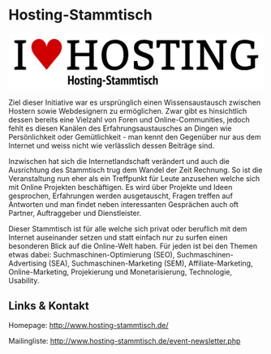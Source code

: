 # Hosting-Stammtisch
![Hosting-Stammtisch](./hs.logo.png)

Ziel dieser Initiative war es ursprünglich einen Wissensaustausch zwischen Hostern sowie Webdesignern
zu ermöglichen. Zwar gibt es hinsichtlich dessen bereits eine Vielzahl von Foren und Online-Communities, jedoch
fehlt es diesen Kanälen des Erfahrungsaustausches an Dingen wie Persönlichkeit oder Gemütlichkeit - man kennt
den Gegenüber nur aus dem Internet und weiss nicht wie verlässlich dessen Beiträge sind.

Inzwischen hat sich die Internetlandschaft verändert und auch die Ausrichtung des Stammtisch trug dem Wandel der
Zeit Rechnung. So ist die Veranstaltung nun eher als ein Treffpunkt für Leute anzusehen welche sich mit Online
Projekten beschäftigen. Es wird über Projekte und Ideen gesprochen, Erfahrungen werden ausgetauscht, Fragen
treffen auf Antworten und man findet neben interessanten Gesprächen auch oft Partner, Auftraggeber und
Dienstleister.

Dieser Stammtisch ist für alle welche sich privat oder beruflich mit dem Internet auseinander setzen und statt
einfach nur zu surfen einen besonderen Blick auf die Online-Welt haben. Für jeden ist bei den Themen etwas
dabei: Suchmaschinen-Optimierung (SEO), Suchmaschinen-Advertising (SEA), Suchmaschinen-Marketing (SEM),
Affiliate-Marketing, Online-Marketing, Projekierung und Monetarisierung, Technologie, Usability.


## Links &amp; Kontakt

Homepage: <http://www.hosting-stammtisch.de/>








Mailingliste: <http://www.hosting-stammtisch.de/event-newsletter.php>


